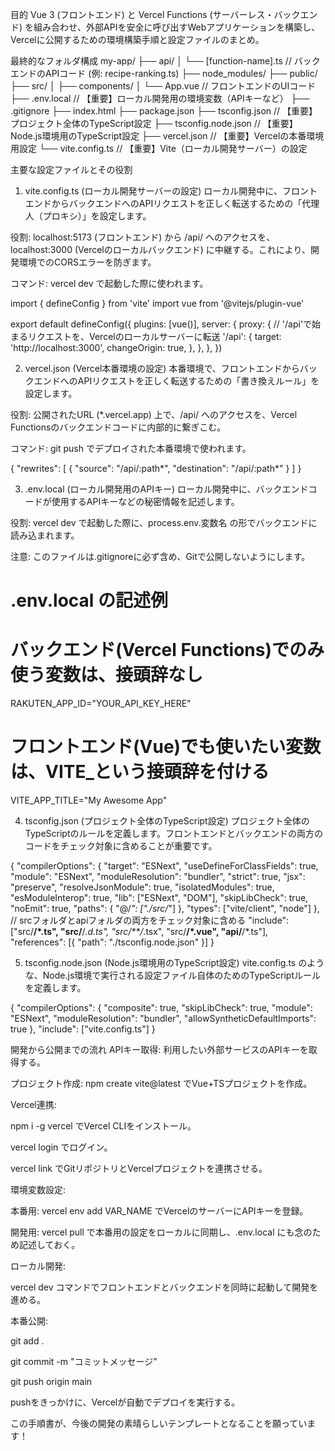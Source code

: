 目的
Vue 3 (フロントエンド) と Vercel Functions (サーバーレス・バックエンド) を組み合わせ、外部APIを安全に呼び出すWebアプリケーションを構築し、Vercelに公開するための環境構築手順と設定ファイルのまとめ。

最終的なフォルダ構成
my-app/
├── api/
│   └── [function-name].ts  // バックエンドのAPIコード (例: recipe-ranking.ts)
├── node_modules/
├── public/
├── src/
│   ├── components/
│   └── App.vue             // フロントエンドのUIコード
├── .env.local              // 【重要】ローカル開発用の環境変数（APIキーなど）
├── .gitignore
├── index.html
├── package.json
├── tsconfig.json           // 【重要】プロジェクト全体のTypeScript設定
├── tsconfig.node.json      // 【重要】Node.js環境用のTypeScript設定
├── vercel.json             // 【重要】Vercelの本番環境用設定
└── vite.config.ts          // 【重要】Vite（ローカル開発サーバー）の設定

主要な設定ファイルとその役割
1. vite.config.ts (ローカル開発サーバーの設定)
ローカル開発中に、フロントエンドからバックエンドへのAPIリクエストを正しく転送するための「代理人（プロキシ）」を設定します。

役割: localhost:5173 (フロントエンド) から /api/ へのアクセスを、localhost:3000 (Vercelのローカルバックエンド) に中継する。これにより、開発環境でのCORSエラーを防ぎます。

コマンド: vercel dev で起動した際に使われます。

import { defineConfig } from 'vite'
import vue from '@vitejs/plugin-vue'

export default defineConfig({
  plugins: [vue()],
  server: {
    proxy: {
      // '/api'で始まるリクエストを、Vercelのローカルサーバーに転送
      '/api': {
        target: 'http://localhost:3000',
        changeOrigin: true,
      },
    },
  },
})

2. vercel.json (Vercel本番環境の設定)
本番環境で、フロントエンドからバックエンドへのAPIリクエストを正しく転送するための「書き換えルール」を設定します。

役割: 公開されたURL (*.vercel.app) 上で、/api/ へのアクセスを、Vercel Functionsのバックエンドコードに内部的に繋ぎこむ。

コマンド: git push でデプロイされた本番環境で使われます。

{
  "rewrites": [
    {
      "source": "/api/:path*",
      "destination": "/api/:path*"
    }
  ]
}

3. .env.local (ローカル開発用のAPIキー)
ローカル開発中に、バックエンドコードが使用するAPIキーなどの秘密情報を記述します。

役割: vercel dev で起動した際に、process.env.変数名 の形でバックエンドに読み込まれます。

注意: このファイルは.gitignoreに必ず含め、Gitで公開しないようにします。

# .env.local の記述例
# バックエンド(Vercel Functions)でのみ使う変数は、接頭辞なし
RAKUTEN_APP_ID="YOUR_API_KEY_HERE"

# フロントエンド(Vue)でも使いたい変数は、VITE_という接頭辞を付ける
VITE_APP_TITLE="My Awesome App"

4. tsconfig.json (プロジェクト全体のTypeScript設定)
プロジェクト全体のTypeScriptのルールを定義します。フロントエンドとバックエンドの両方のコードをチェック対象に含めることが重要です。

{
  "compilerOptions": {
    "target": "ESNext",
    "useDefineForClassFields": true,
    "module": "ESNext",
    "moduleResolution": "bundler",
    "strict": true,
    "jsx": "preserve",
    "resolveJsonModule": true,
    "isolatedModules": true,
    "esModuleInterop": true,
    "lib": ["ESNext", "DOM"],
    "skipLibCheck": true,
    "noEmit": true,
    "paths": {
      "@/*": ["./src/*"]
    },
    "types": ["vite/client", "node"]
  },
  // srcフォルダとapiフォルダの両方をチェック対象に含める
  "include": ["src/**/*.ts", "src/**/*.d.ts", "src/**/*.tsx", "src/**/*.vue", "api/**/*.ts"],
  "references": [{ "path": "./tsconfig.node.json" }]
}

5. tsconfig.node.json (Node.js環境用のTypeScript設定)
vite.config.ts のような、Node.js環境で実行される設定ファイル自体のためのTypeScriptルールを定義します。

{
  "compilerOptions": {
    "composite": true,
    "skipLibCheck": true,
    "module": "ESNext",
    "moduleResolution": "bundler",
    "allowSyntheticDefaultImports": true
  },
  "include": ["vite.config.ts"]
}

開発から公開までの流れ
APIキー取得: 利用したい外部サービスのAPIキーを取得する。

プロジェクト作成: npm create vite@latest でVue+TSプロジェクトを作成。

Vercel連携:

npm i -g vercel でVercel CLIをインストール。

vercel login でログイン。

vercel link でGitリポジトリとVercelプロジェクトを連携させる。

環境変数設定:

本番用: vercel env add VAR_NAME でVercelのサーバーにAPIキーを登録。

開発用: vercel pull で本番用の設定をローカルに同期し、.env.local にも念のため記述しておく。

ローカル開発:

vercel dev コマンドでフロントエンドとバックエンドを同時に起動して開発を進める。

本番公開:

git add .

git commit -m "コミットメッセージ"

git push origin main

pushをきっかけに、Vercelが自動でデプロイを実行する。

この手順書が、今後の開発の素晴らしいテンプレートとなることを願っています！